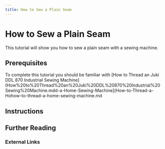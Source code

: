```yaml
---
title: How to Sew a Plain Seam
---
```


# How to Sew a Plain Seam

This tutorial will show you how to sew a plain seam with a sewing machine.

## Prerequisites

To complete this tutorial you should be familiar with [How to Thread an Juki DDL 870 Industrial Sewing Machine](How%20to%20Thread%20an%20Juki%20DDL%20870%20Industrial%20Sewing%20Machine.mdd-a-Home-Sewing-Machine](How-to-Thread-a-Hohow-to-thread-a-home-sewing-machine.md

## Instructions

## Further Reading

### External Links
